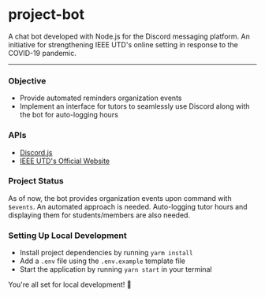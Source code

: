 # project-bot
A chat bot developed with Node.js for the Discord messaging platform.
An initiative for strengthening IEEE UTD's online setting in response to the COVID-19 pandemic.
***

### Objective
* Provide automated reminders organization events
* Implement an interface for tutors to seamlessly use Discord along with the bot for auto-logging hours

### APIs
* [Discord.js](https://discord.js.org/#/docs/main/stable/general/welcome)
* [IEEE UTD's Official Website]("https://ieeeutd.org/api/events")

### Project Status
As of now, the bot provides organization events upon command with `$events`. An automated approach is needed.
Auto-logging tutor hours and displaying them for students/members are also needed.

### Setting Up Local Development
* Install project dependencies by running `yarm install`
* Add a `.env` file using the `.env.example` template file
* Start the application by running `yarn start` in your terminal

You're all set for local development! 🎉